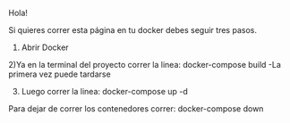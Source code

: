 Hola!

Si quieres correr esta página en tu docker debes seguir tres pasos.

1) Abrir Docker

2)Ya en la terminal del proyecto correr la linea: docker-compose build
-La primera vez puede tardarse

3) Luego correr la linea: docker-compose up -d

Para dejar de correr los contenedores correr: docker-compose down
